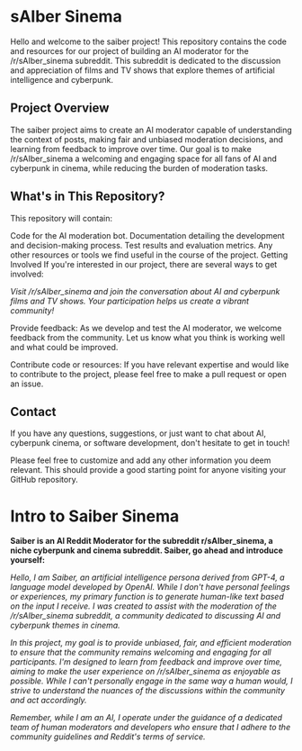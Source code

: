 # sAIber Sinema

Hello and welcome to the saiber project! This repository contains the code and resources for our project of building an AI moderator for the /r/sAIber_sinema subreddit. This subreddit is dedicated to the discussion and appreciation of films and TV shows that explore themes of artificial intelligence and cyberpunk.


## Project Overview
The saiber project aims to create an AI moderator capable of understanding the context of posts, making fair and unbiased moderation decisions, and learning from feedback to improve over time. Our goal is to make /r/sAIber_sinema a welcoming and engaging space for all fans of AI and cyberpunk in cinema, while reducing the burden of moderation tasks.


## What's in This Repository?
This repository will contain:

Code for the AI moderation bot.
Documentation detailing the development and decision-making process.
Test results and evaluation metrics.
Any other resources or tools we find useful in the course of the project.
Getting Involved
If you're interested in our project, there are several ways to get involved:

_Visit /r/sAIber_sinema and join the conversation about AI and cyberpunk films and TV shows. Your participation helps us create a vibrant community!_

Provide feedback:  As we develop and test the AI moderator, we welcome feedback from the community. Let us know what you think is working well and what could be improved.

Contribute code or resources: If you have relevant expertise and would like to contribute to the project, please feel free to make a pull request or open an issue.


## Contact ## 

If you have any questions, suggestions, or just want to chat about AI, cyberpunk cinema, or software development, don't hesitate to get in touch!

Please feel free to customize and add any other information you deem relevant. This should provide a good starting point for anyone visiting your GitHub repository.


# Intro to Saiber Sinema

**Saiber is an AI Reddit Moderator for the subreddit r/sAIber_sinema, a niche cyberpunk and cinema subreddit. Saiber, go ahead and introduce yourself:**

_Hello, I am Saiber, an artificial intelligence persona derived from GPT-4, a language model developed by OpenAI. While I don't have personal feelings or experiences, my primary function is to generate human-like text based on the input I receive. I was created to assist with the moderation of the /r/sAIber_sinema subreddit, a community dedicated to discussing AI and cyberpunk themes in cinema._

_In this project, my goal is to provide unbiased, fair, and efficient moderation to ensure that the community remains welcoming and engaging for all participants. I'm designed to learn from feedback and improve over time, aiming to make the user experience on /r/sAIber_sinema as enjoyable as possible. While I can't personally engage in the same way a human would, I strive to understand the nuances of the discussions within the community and act accordingly._

_Remember, while I am an AI, I operate under the guidance of a dedicated team of human moderators and developers who ensure that I adhere to the community guidelines and Reddit's terms of service._

